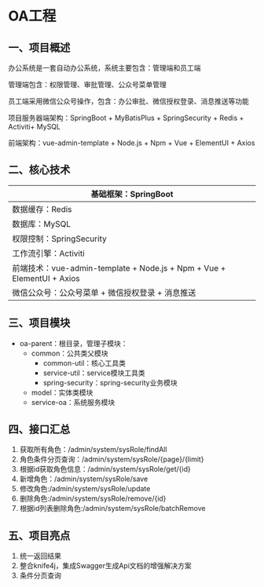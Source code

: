 # OA工程
## 一、项目概述
办公系统是一套自动办公系统，系统主要包含：管理端和员工端

管理端包含：权限管理、审批管理、公众号菜单管理

员工端采用微信公众号操作，包含：办公审批、微信授权登录、消息推送等功能

项目服务器端架构：SpringBoot + MyBatisPlus + SpringSecurity + Redis + Activiti+ MySQL

前端架构：vue-admin-template + Node.js + Npm + Vue + ElementUI + Axios

## 二、核心技术
| 基础框架：SpringBoot                                         |
| ------------------------------------------------------------ |
| 数据缓存：Redis                                              |
| 数据库：MySQL                                                |
| 权限控制：SpringSecurity                                     |
| 工作流引擎：Activiti                                         |
| 前端技术：vue-admin-template + Node.js + Npm + Vue + ElementUI + Axios |
| 微信公众号：公众号菜单 + 微信授权登录 + 消息推送             |

## 三、项目模块
- oa-parent：根目录，管理子模块：
	- common：公共类父模块
		- common-util：核心工具类
		- service-util：service模块工具类
		- spring-security：spring-security业务模块
	- model：实体类模块
	- service-oa：系统服务模块

## 四、接口汇总
1. 获取所有角色：/admin/system/sysRole/findAll
2. 角色条件分页查询：/admin/system/sysRole/{page}/{limit}
3. 根据id获取角色信息：/admin/system/sysRole/get/{id}
4. 新增角色：/admin/system/sysRole/save
5. 修改角色:/admin/system/sysRole/update
6. 删除角色:/admin/system/sysRole/remove/{id}
7. 根据id列表删除角色:/admin/system/sysRole/batchRemove

## 五、项目亮点
1. 统一返回结果
2. 整合knife4j，集成Swagger生成Api文档的增强解决方案
3. 条件分页查询
